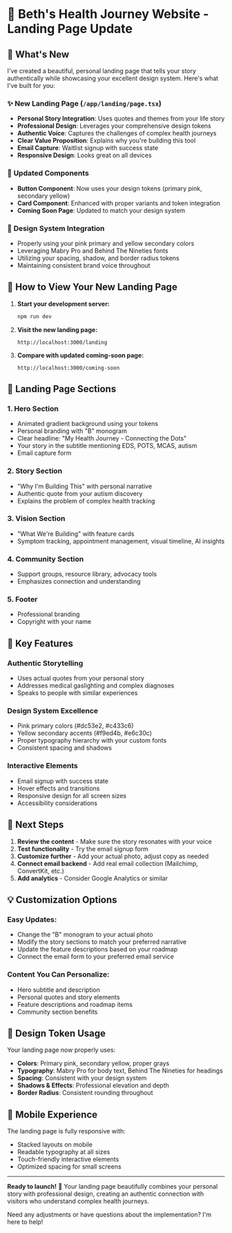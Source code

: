 # 🌟 Beth's Health Journey Website - Landing Page Update

## 🎉 What's New

I've created a beautiful, personal landing page that tells your story authentically while showcasing your excellent design system. Here's what I've built for you:

### ✨ **New Landing Page** (`/app/landing/page.tsx`)
- **Personal Story Integration**: Uses quotes and themes from your life story
- **Professional Design**: Leverages your comprehensive design tokens
- **Authentic Voice**: Captures the challenges of complex health journeys
- **Clear Value Proposition**: Explains why you're building this tool
- **Email Capture**: Waitlist signup with success state
- **Responsive Design**: Looks great on all devices

### 🎨 **Updated Components**
- **Button Component**: Now uses your design tokens (primary pink, secondary yellow)
- **Card Component**: Enhanced with proper variants and token integration
- **Coming Soon Page**: Updated to match your design system

### 🔧 **Design System Integration**
- Properly using your pink primary and yellow secondary colors
- Leveraging Mabry Pro and Behind The Nineties fonts
- Utilizing your spacing, shadow, and border radius tokens
- Maintaining consistent brand voice throughout

## 🚀 How to View Your New Landing Page

1. **Start your development server:**
   ```bash
   npm run dev
   ```

2. **Visit the new landing page:**
   ```
   http://localhost:3000/landing
   ```

3. **Compare with updated coming-soon page:**
   ```
   http://localhost:3000/coming-soon
   ```

## 📝 **Landing Page Sections**

### 1. **Hero Section**
- Animated gradient background using your tokens
- Personal branding with "B" monogram
- Clear headline: "My Health Journey - Connecting the Dots"
- Your story in the subtitle mentioning EDS, POTS, MCAS, autism
- Email capture form

### 2. **Story Section** 
- "Why I'm Building This" with personal narrative
- Authentic quote from your autism discovery
- Explains the problem of complex health tracking

### 3. **Vision Section**
- "What We're Building" with feature cards
- Symptom tracking, appointment management, visual timeline, AI insights

### 4. **Community Section**
- Support groups, resource library, advocacy tools
- Emphasizes connection and understanding

### 5. **Footer**
- Professional branding
- Copyright with your name

## 🎯 **Key Features**

### **Authentic Storytelling**
- Uses actual quotes from your personal story
- Addresses medical gaslighting and complex diagnoses
- Speaks to people with similar experiences

### **Design System Excellence**
- Pink primary colors (#dc53e2, #c433c6)
- Yellow secondary accents (#f9ed4b, #e6c30c)
- Proper typography hierarchy with your custom fonts
- Consistent spacing and shadows

### **Interactive Elements**
- Email signup with success state
- Hover effects and transitions
- Responsive design for all screen sizes
- Accessibility considerations

## 🔄 **Next Steps**

1. **Review the content** - Make sure the story resonates with your voice
2. **Test functionality** - Try the email signup form
3. **Customize further** - Add your actual photo, adjust copy as needed
4. **Connect email backend** - Add real email collection (Mailchimp, ConvertKit, etc.)
5. **Add analytics** - Consider Google Analytics or similar

## 💡 **Customization Options**

### **Easy Updates:**
- Change the "B" monogram to your actual photo
- Modify the story sections to match your preferred narrative
- Update the feature descriptions based on your roadmap
- Connect the email form to your preferred email service

### **Content You Can Personalize:**
- Hero subtitle and description
- Personal quotes and story elements
- Feature descriptions and roadmap items
- Community section benefits

## 🎨 **Design Token Usage**

Your landing page now properly uses:
- **Colors**: Primary pink, secondary yellow, proper grays
- **Typography**: Mabry Pro for body text, Behind The Nineties for headings
- **Spacing**: Consistent with your design system
- **Shadows & Effects**: Professional elevation and depth
- **Border Radius**: Consistent rounding throughout

## 📱 **Mobile Experience**

The landing page is fully responsive with:
- Stacked layouts on mobile
- Readable typography at all sizes
- Touch-friendly interactive elements
- Optimized spacing for small screens

---

**Ready to launch!** 🚀 Your landing page beautifully combines your personal story with professional design, creating an authentic connection with visitors who understand complex health journeys.

Need any adjustments or have questions about the implementation? I'm here to help!